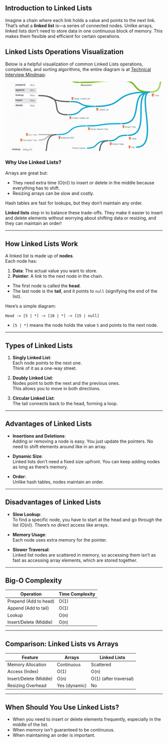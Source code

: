 ## **Introduction to Linked Lists**

Imagine a chain where each link holds a value and points to the next link. That’s what a **linked list** is—a series of connected nodes. Unlike arrays, linked lists don’t need to store data in one continuous block of memory. This makes them flexible and efficient for certain operations.

## Linked Lists Operations Visualization

Below is a helpful visualization of common Linked Lists operations, complexities, and sorting algorithms, the entire diagram is at [Technical Interview Mindmap](https://coggle.it/diagram/W5E5tqYlrXvFJPsq/t/master-the-interview-click-here-for-course-link):

<img src="images/LinkedLists_1.png" alt="Hashmaps Operations Visualization" width="600">

### Why Use Linked Lists?  
Arrays are great but:
- They need extra time (O(n)) to insert or delete in the middle because everything has to shift.
- Resizing arrays can be slow and costly.

Hash tables are fast for lookups, but they don’t maintain any order.

**Linked lists** step in to balance these trade-offs. They make it easier to insert and delete elements without worrying about shifting data or resizing, and they can maintain an order!

---

## **How Linked Lists Work**

A linked list is made up of **nodes**.  
Each node has:
1. **Data**: The actual value you want to store.
2. **Pointer**: A link to the next node in the chain.

- The first node is called the **head**.
- The last node is the **tail**, and it points to `null` (signifying the end of the list).  

Here’s a simple diagram:  
```
Head -> [5 | *] -> [10 | *] -> [15 | null]
```
- `[5 | *]` means the node holds the value `5` and points to the next node.

---

## **Types of Linked Lists**

1. **Singly Linked List**:  
   Each node points to the next one.  
   Think of it as a one-way street.

2. **Doubly Linked List**:  
   Nodes point to both the next and the previous ones.  
   This allows you to move in both directions.

3. **Circular Linked List**:  
   The tail connects back to the head, forming a loop.

---

## **Advantages of Linked Lists**

- **Insertions and Deletions**:  
  Adding or removing a node is easy. You just update the pointers. No need to shift elements around like in an array.
  
- **Dynamic Size**:  
  Linked lists don’t need a fixed size upfront. You can keep adding nodes as long as there’s memory.

- **Order**:  
  Unlike hash tables, nodes maintain an order.

---

## **Disadvantages of Linked Lists**

- **Slow Lookup**:  
  To find a specific node, you have to start at the head and go through the list (O(n)). There’s no direct access like arrays.

- **Memory Usage**:  
  Each node uses extra memory for the pointer.

- **Slower Traversal**:  
  Linked list nodes are scattered in memory, so accessing them isn’t as fast as accessing array elements, which are stored together.

---

## **Big-O Complexity**

| Operation       | Time Complexity |
|------------------|-----------------|
| Prepend (Add to head) | O(1)       |
| Append (Add to tail)  | O(1)       |
| Lookup                | O(n)       |
| Insert/Delete (Middle)| O(n)       |

---

## **Comparison: Linked Lists vs Arrays**

| Feature              | Arrays            | Linked Lists         |
|-----------------------|-------------------|----------------------|
| Memory Allocation    | Continuous        | Scattered            |
| Access (Index)       | O(1)              | O(n)                 |
| Insert/Delete (Middle)| O(n)              | O(1) (after traversal) |
| Resizing Overhead    | Yes (dynamic)     | No                   |

---

## **When Should You Use Linked Lists?**

- When you need to insert or delete elements frequently, especially in the middle of the list.
- When memory isn’t guaranteed to be continuous.
- When maintaining an order is important.

